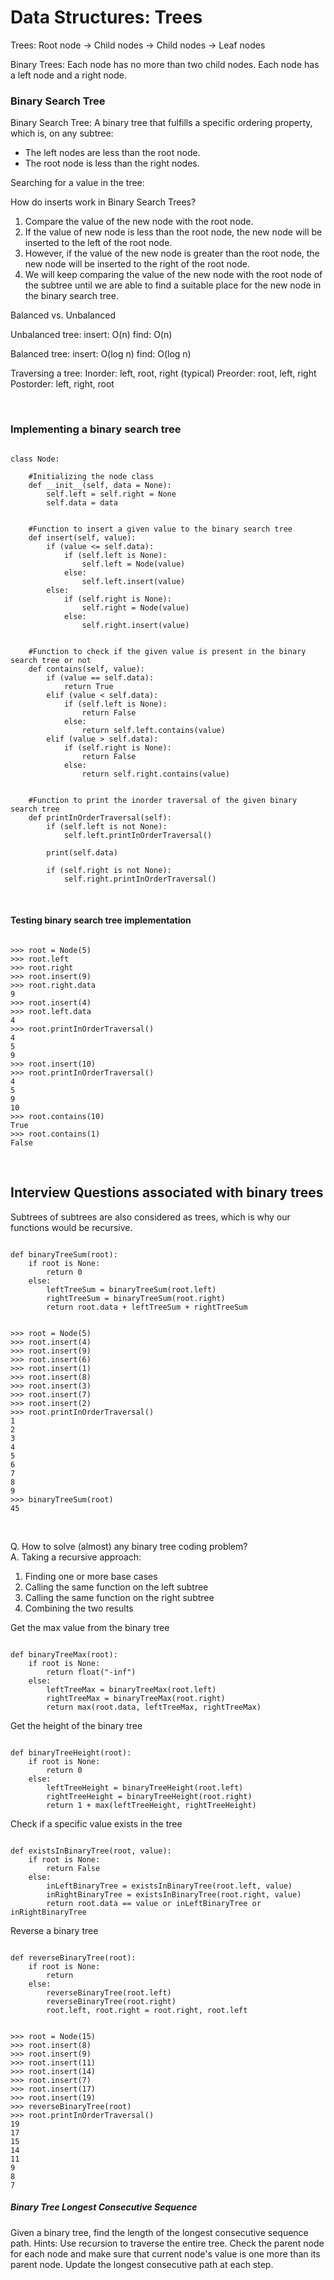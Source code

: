 <h1> Data Structures: Trees </h1>

Trees:
Root node -> Child nodes -> Child nodes -> Leaf nodes

Binary Trees: Each node has no more than two child nodes.
Each node has a left node and a right node.

<h3> Binary Search Tree </h3>
Binary Search Tree: A binary tree that fulfills a specific ordering property, which is, on any subtree:
<ul>
  <li> The left nodes are less than the root node. </li>
  <li> The root node is less than the right nodes. </li>
</ul>

Searching for a value in the tree:


How do inserts work in Binary Search Trees?

<ol>
  <li> Compare the value of the new node with the root node. </li>
  <li> If the value of new node is less than the root node, the new node will be inserted to the left of the root node. </li>
  <li> However, if the value of the new node is greater than the root node, the new node will be inserted to the right of the root node. </li>
  <li> We will keep comparing the value of the new node with the root node of the subtree until we are able to find a suitable place for the new node in the binary search tree. </li>
</ol>
  
Balanced vs. Unbalanced 

Unbalanced tree:
insert: O(n)
find: O(n)

Balanced tree:
insert: O(log n)
find: O(log n)

Traversing a tree:
Inorder: left, root, right (typical)
Preorder: root, left, right
Postorder: left, right, root

<br>
<h3> Implementing a binary search tree </h3>

<pre><code class="python">              
class Node:

    #Initializing the node class
    def __init__(self, data = None):
        self.left = self.right = None
        self.data = data


    #Function to insert a given value to the binary search tree
    def insert(self, value):
        if (value <= self.data):
            if (self.left is None):
                self.left = Node(value)
            else:
                self.left.insert(value)
        else:
            if (self.right is None):
                self.right = Node(value)
            else:
                self.right.insert(value)


    #Function to check if the given value is present in the binary search tree or not
    def contains(self, value):
        if (value == self.data):
            return True
        elif (value < self.data):
            if (self.left is None):
                return False
            else:
                return self.left.contains(value)
        elif (value > self.data):
            if (self.right is None):
                return False
            else:
                return self.right.contains(value)


    #Function to print the inorder traversal of the given binary search tree 
    def printInOrderTraversal(self):
        if (self.left is not None):
            self.left.printInOrderTraversal()
          
        print(self.data)
  
        if (self.right is not None):
            self.right.printInOrderTraversal()
</code></pre>

<br>

<h4> Testing binary search tree implementation </h4>
<pre><code class="python">
>>> root = Node(5)
>>> root.left
>>> root.right
>>> root.insert(9)
>>> root.right.data
9
>>> root.insert(4)
>>> root.left.data
4
>>> root.printInOrderTraversal()
4
5
9
>>> root.insert(10)
>>> root.printInOrderTraversal()
4
5
9
10
>>> root.contains(10)
True
>>> root.contains(1)
False
</code></pre>


<br>

<h2> Interview Questions associated with binary trees </h2>
<p> Subtrees of subtrees are also considered as trees, which is why our functions would be recursive. </p>


<pre><code class="python">
def binaryTreeSum(root):
    if root is None:
        return 0
    else:
        leftTreeSum = binaryTreeSum(root.left)
        rightTreeSum = binaryTreeSum(root.right)
        return root.data + leftTreeSum + rightTreeSum
</code></pre>


<pre><code class="python">
>>> root = Node(5)
>>> root.insert(4)
>>> root.insert(9)
>>> root.insert(6)
>>> root.insert(1)
>>> root.insert(8)
>>> root.insert(3)
>>> root.insert(7)
>>> root.insert(2)
>>> root.printInOrderTraversal()
1
2
3
4
5
6
7
8
9
>>> binaryTreeSum(root)
45
</code></pre>

<br>

<p> 
Q. How to solve (almost) any binary tree coding problem?
<br>
A. Taking a recursive approach:
<ol>
  <li> Finding one or more base cases </li>
  <li> Calling the same function on the left subtree </li>
  <li> Calling the same function on the right subtree </li>
  <li> Combining the two results </li>
</ol>
</p>

Get the max value from the binary tree
<pre><code class="python">
def binaryTreeMax(root):
    if root is None:
        return float("-inf")
    else:
        leftTreeMax = binaryTreeMax(root.left)
        rightTreeMax = binaryTreeMax(root.right)
        return max(root.data, leftTreeMax, rightTreeMax)
</code></pre>

Get the height of the binary tree
<pre><code class="python">
def binaryTreeHeight(root):
    if root is None:
        return 0
    else:
        leftTreeHeight = binaryTreeHeight(root.left)
        rightTreeHeight = binaryTreeHeight(root.right)
        return 1 + max(leftTreeHeight, rightTreeHeight)
</code></pre>

Check if a specific value exists in the tree
<pre><code class="python">
def existsInBinaryTree(root, value):
    if root is None:
        return False
    else:
        inLeftBinaryTree = existsInBinaryTree(root.left, value)
        inRightBinaryTree = existsInBinaryTree(root.right, value)
        return root.data == value or inLeftBinaryTree or inRightBinaryTree
</code></pre>

Reverse a binary tree
<pre><code class="python">
def reverseBinaryTree(root):
    if root is None:
        return
    else:
        reverseBinaryTree(root.left)
        reverseBinaryTree(root.right)
        root.left, root.right = root.right, root.left
</code></pre>


<pre><code class="python">
>>> root = Node(15)
>>> root.insert(8)
>>> root.insert(9)
>>> root.insert(11)
>>> root.insert(14)
>>> root.insert(7)
>>> root.insert(17)
>>> root.insert(19)
>>> reverseBinaryTree(root)
>>> root.printInOrderTraversal()
19
17
15
14
11
9
8
7
</code></pre>


<h5> Binary Tree Longest Consecutive Sequence </h5>
Given a binary tree, find the length of the longest consecutive sequence path.
Hints:
Use recursion to traverse the entire tree.
Check the parent node for each node and make sure that current node's value is one more than its parent node.
Update the longest consecutive path at each step.





